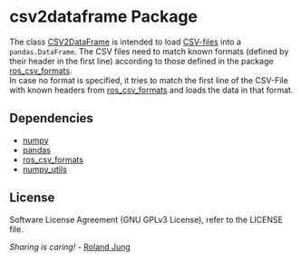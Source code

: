 # csv2dataframe Package


The class [CSV2DataFrame](CSV2DataFrame.py) is intended to load [CSV-files](https://en.wikipedia.org/wiki/Comma-separated_values) into a `pandas.DataFrame`. The CSV files need to match known formats (defined by their header in the first line) according to those defined in the package [ros_csv_formats]().  
In case no format is specified, it tries to match the first line of the CSV-File with known headers from [ros_csv_formats]() and loads the data in that format. 


## Dependencies

* [numpy]()
* [pandas]()
* [ros_csv_formats]()
* [numpy_utils]()


## License


Software License Agreement (GNU GPLv3  License), refer to the LICENSE file.

*Sharing is caring!* - [Roland Jung](https://github.com/jungr-ait)  
